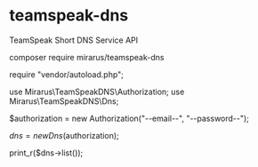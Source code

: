 # teamspeak-dns
 TeamSpeak Short DNS Service API


composer require mirarus/teamspeak-dns



require "vendor/autoload.php";

use Mirarus\TeamSpeakDNS\Authorization;
use Mirarus\TeamSpeakDNS\Dns;

$authorization = new Authorization("--email--", "--password--"); 

$dns = new Dns($authorization);

print_r($dns->list());
